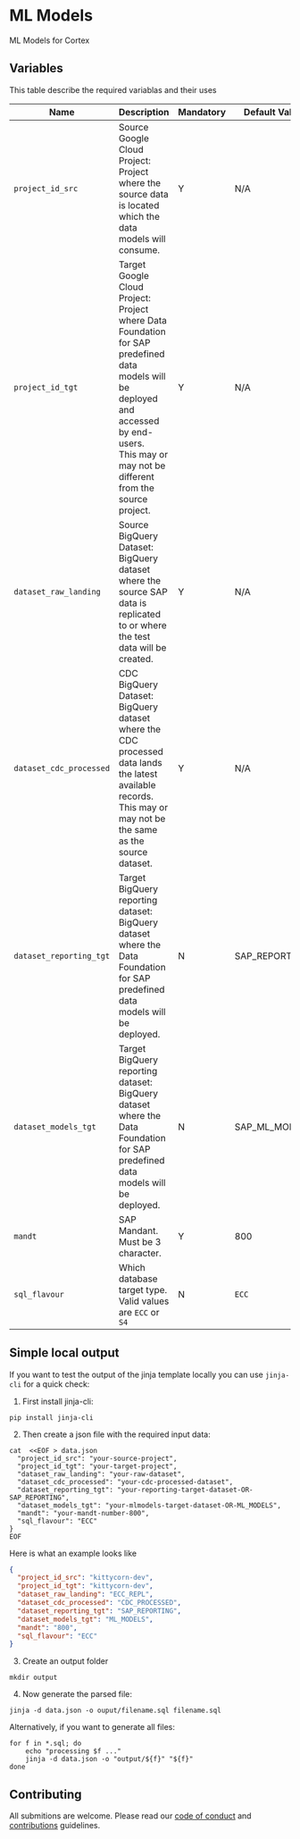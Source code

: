 # ML Models

ML Models for Cortex

## Variables

This table describe the required variablas and their uses

| Name                  | Description | Mandatory | Default Value |
|-----------------------|-------------|-----------|---------------|
| `project_id_src`        | Source Google Cloud Project:<br /> Project where the source data is located which the data models will consume. | Y | N/A
| `project_id_tgt`        | Target Google Cloud Project:<br /> Project where Data Foundation for SAP predefined data models will be deployed and accessed by end-users. <br /> This may or may not be different from the source project. | Y | N/A
| `dataset_raw_landing`   | Source BigQuery Dataset:<br /> BigQuery dataset where the source SAP data is replicated to or where the test data will be created.  | Y | N/A
| `dataset_cdc_processed` | CDC BigQuery Dataset:<br /> BigQuery dataset where the CDC processed data lands the latest available records. <br /> This may or may not be the same as the source dataset.  | Y | N/A
| `dataset_reporting_tgt` | Target BigQuery reporting dataset:<br /> BigQuery dataset where the Data Foundation for SAP predefined data models will be deployed. | N | SAP_REPORTING
| `dataset_models_tgt`    | Target BigQuery reporting dataset:<br /> BigQuery dataset where the Data Foundation for SAP predefined data models will be deployed. | N | SAP_ML_MODELS
| `mandt`                 | SAP Mandant. Must be 3 character.  | Y | 800
| `sql_flavour`           | Which database target type. <br />Valid values are `ECC` or `S4` | N | `ECC`



## Simple local output

If you want to test the output of the jinja template locally you can use `jinja-cli` for a quick check:

1. First install jinja-cli:
```shell
pip install jinja-cli
```

2. Then create a json file with the required input data:
```shell
cat  <<EOF > data.json
  "project_id_src": "your-source-project",
  "project_id_tgt": "your-target-project",
  "dataset_raw_landing": "your-raw-dataset",
  "dataset_cdc_processed": "your-cdc-processed-dataset",
  "dataset_reporting_tgt": "your-reporting-target-dataset-OR-SAP_REPORTING",
  "dataset_models_tgt": "your-mlmodels-target-dataset-OR-ML_MODELS",
  "mandt": "your-mandt-number-800",
  "sql_flavour": "ECC"
}
EOF
```

Here is what an example looks like
```json
{
  "project_id_src": "kittycorn-dev",
  "project_id_tgt": "kittycorn-dev",
  "dataset_raw_landing": "ECC_REPL",
  "dataset_cdc_processed": "CDC_PROCESSED",
  "dataset_reporting_tgt": "SAP_REPORTING",
  "dataset_models_tgt": "ML_MODELS",
  "mandt": "800",
  "sql_flavour": "ECC"
}
```

3. Create an output folder
```shell
mkdir output
```

4. Now generate the parsed file:

```shell
jinja -d data.json -o ouput/filename.sql filename.sql
```

Alternatively, if you want to generate all files:
```
for f in *.sql; do
    echo "processing $f ..."
    jinja -d data.json -o "output/${f}" "${f}"
done
```


## Contributing

All submitions are welcome. Please read our [code of conduct](docs/code-of-conduct.md) and [contributions](docs/contributing.md) guidelines.
